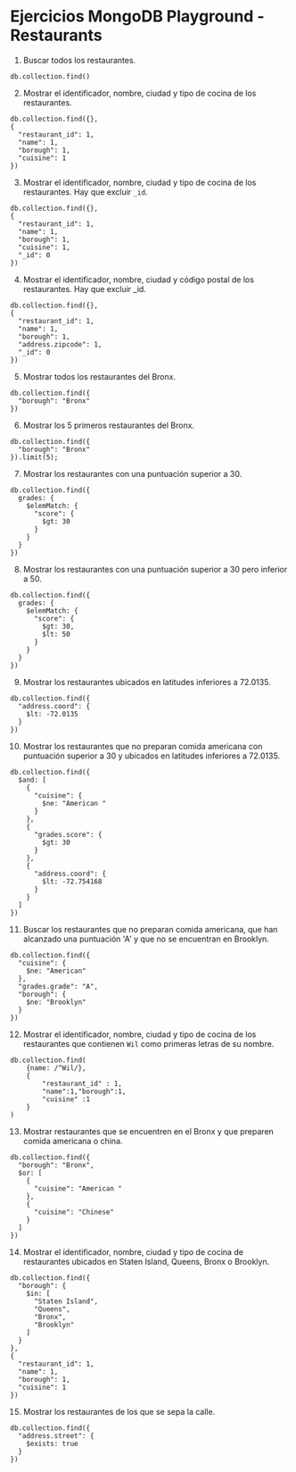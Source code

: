 # Ejercicios MongoDB Playground - Restaurants

1. Buscar todos los restaurantes.
```
db.collection.find()
```
2. Mostrar el identificador, nombre, ciudad y tipo de cocina de los restaurantes.
```
db.collection.find({},
{
  "restaurant_id": 1,
  "name": 1,
  "borough": 1,
  "cuisine": 1
})
```
3. Mostrar el identificador, nombre, ciudad y tipo de cocina de los restaurantes. Hay que excluir `_id`.
```
db.collection.find({},
{
  "restaurant_id": 1,
  "name": 1,
  "borough": 1,
  "cuisine": 1,
  "_id": 0
})
```
4. Mostrar el identificador, nombre, ciudad y código postal de los restaurantes. Hay que excluir _id.
```
db.collection.find({},
{
  "restaurant_id": 1,
  "name": 1,
  "borough": 1,
  "address.zipcode": 1,
  "_id": 0
})
```
5. Mostrar todos los restaurantes del Bronx.
```
db.collection.find({
  "borough": "Bronx"
})
```
6. Mostrar los 5 primeros restaurantes del Bronx.
```
db.collection.find({
  "borough": "Bronx"
}).limit(5);
```
7. Mostrar los restaurantes con una puntuación superior a 30.
```
db.collection.find({
  grades: {
    $elemMatch: {
      "score": {
        $gt: 30
      }
    }
  }
})
```
8. Mostrar los restaurantes con una puntuación superior a 30 pero inferior a 50.
```
db.collection.find({
  grades: {
    $elemMatch: {
      "score": {
        $gt: 30,
        $lt: 50
      }
    }
  }
})
```
9. Mostrar los restaurantes ubicados en latitudes inferiores a 72.0135.
```
db.collection.find({
  "address.coord": {
    $lt: -72.0135
  }
})
```
10. Mostrar los restaurantes que no preparan comida americana con puntuación superior a 30 y ubicados en latitudes inferiores a 72.0135.
```
db.collection.find({
  $and: [
    {
      "cuisine": {
        $ne: "American "
      }
    },
    {
      "grades.score": {
        $gt: 30
      }
    },
    {
      "address.coord": {
        $lt: -72.754168
      }
    }
  ]
})
```
11. Buscar los restaurantes que no preparan comida americana, que han alcanzado una puntuación 'A' y que no se encuentran en Brooklyn.
```
db.collection.find({
  "cuisine": {
    $ne: "American"
  },
  "grades.grade": "A",
  "borough": {
    $ne: "Brooklyn"
  }
})
```
12. Mostrar el identificador, nombre, ciudad y tipo de cocina de los restaurantes que contienen `Wil` como primeras letras de su nombre.
```
db.collection.find(
    {name: /^Wil/},
    {
        "restaurant_id" : 1,
        "name":1,"borough":1,
        "cuisine" :1
    }
)
```

13. Mostrar restaurantes que se encuentren en el Bronx y que preparen comida americana o china.
```
db.collection.find({
  "borough": "Bronx",
  $or: [
    {
      "cuisine": "American "
    },
    {
      "cuisine": "Chinese"
    }
  ]
})
```

14. Mostrar el identificador, nombre, ciudad y tipo de cocina de restaurantes ubicados en Staten Island, Queens, Bronx o Brooklyn.
```
db.collection.find({
  "borough": {
    $in: [
      "Staten Island",
      "Queens",
      "Bronx",
      "Brooklyn"
    ]
  }
},
{
  "restaurant_id": 1,
  "name": 1,
  "borough": 1,
  "cuisine": 1
})
```
15. Mostrar los restaurantes de los que se sepa la calle.
```
db.collection.find({
  "address.street": {
    $exists: true
  }
})
```